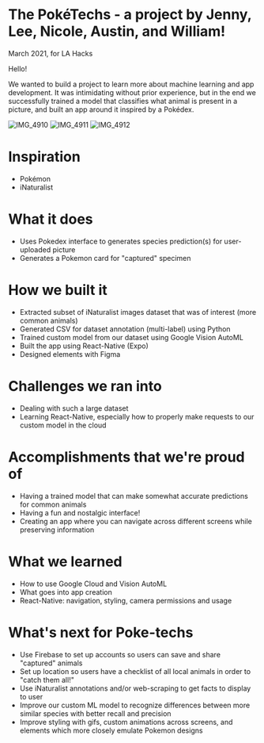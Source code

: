 # The PokéTechs - a project by Jenny, Lee, Nicole, Austin, and William!
March 2021, for LA Hacks

Hello! 

We wanted to build a project to learn more about machine learning and app development. It was intimidating without prior experience, but in the end we successfully trained a model that classifies what animal is present in a picture, and built an app around it inspired by a Pokédex.

![IMG_4910](https://user-images.githubusercontent.com/60532189/112748634-dc000f80-8f71-11eb-8d65-0539dc2f3e05.PNG)
![IMG_4911](https://user-images.githubusercontent.com/60532189/112748637-e3271d80-8f71-11eb-8992-1a6d90049445.PNG)
![IMG_4912](https://user-images.githubusercontent.com/60532189/112748641-e5897780-8f71-11eb-9653-71a8124f82b9.PNG)

# Inspiration
- Pokémon
- iNaturalist

# What it does
- Uses Pokedex interface to generates species prediction(s) for user-uploaded picture
- Generates a Pokemon card for "captured" specimen

# How we built it
- Extracted subset of iNaturalist images dataset that was of interest (more common animals)
- Generated CSV for dataset annotation (multi-label) using Python
- Trained custom model from our dataset using Google Vision AutoML
- Built the app using React-Native (Expo)
- Designed elements with Figma

# Challenges we ran into
- Dealing with such a large dataset
- Learning React-Native, especially how to properly make requests to our custom model in the cloud

# Accomplishments that we're proud of
- Having a trained model that can make somewhat accurate predictions for common animals
- Having a fun and nostalgic interface!
- Creating an app where you can navigate across different screens while preserving information

# What we learned
- How to use Google Cloud and Vision AutoML
- What goes into app creation
- React-Native: navigation, styling, camera permissions and usage

# What's next for Poke-techs
- Use Firebase to set up accounts so users can save and share "captured" animals
- Set up location so users have a checklist of all local animals in order to "catch them all!"
- Use iNaturalist annotations and/or web-scraping to get facts to display to user
- Improve our custom ML model to recognize differences between more similar species with better recall and precision
- Improve styling with gifs, custom animations across screens, and elements which more closely emulate Pokemon designs
